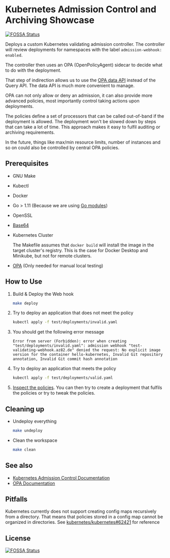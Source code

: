 # Kubernetes Admission Control and Archiving Showcase
[![FOSSA Status](https://app.fossa.io/api/projects/git%2Bgithub.com%2Fsyncier%2Fk8s-admission-control-showcase.svg?type=shield)](https://app.fossa.io/projects/git%2Bgithub.com%2Fsyncier%2Fk8s-admission-control-showcase?ref=badge_shield)


Deploys a custom Kubernetes validating admission controller. 
The controller will review deployments for namespaces with the label `admission-webhook: enabled`.

The controller then uses an OPA (OpenPolicyAgent) sidecar to decide what to do with the deployment.

That step of indirection allows us to use the
[OPA data API](https://www.openpolicyagent.org/docs/rest-api.html#data-api)
instead of the Query API. The data API is much more convenient to manage.

OPA can not only allow or deny an admission, it can also provide more advanced policies, most importantly control taking
actions upon deployments.

The policies define a set of processors that can be called out-of-band if the deployment is allowed. The deployment
won't be slowed down by steps that can take a lot of time. This approach makes it easy to fulfil auditing or archiving
requirements.

In the future, things like max/min resource limits, number of instances and so on could also be controlled by
central OPA policies.

## Prerequisites

- GNU Make
- Kubectl
- Docker
- Go > 1.11 (Because we are using [Go modules](https://github.com/golang/go/wiki/Modules))
- OpenSSL
- [Base64](https://www.fourmilab.ch/webtools/base64/)
- Kubernetes Cluster

    The Makefile assumes that `docker build` will install the image in the target cluster's registry.
    This is the case for Docker Desktop and Minikube, but not for remote clusters.

- [OPA](https://www.openpolicyagent.org/) (Only needed for manual local testing)

## How to Use

1. Build & Deploy the Web hook

    ```bash
    make deploy
    ```

2. Try to deploy an application that does not meet the policy

    ```bash
    kubectl apply -f test/deployments/invalid.yaml
    ```

3. You should get the following error message

    ```text
    Error from server (Forbidden): error when creating "test/deployments/invalid.yaml": admission webhook "test-validating-webhook.az82.de" denied the request: No explicit image version for the container hello-kubernetes, Invalid Git repository annotation, Invalid Git commit hash annotation
    ```

4. Try to deploy an application that meets the policy

    ```bash
    kubectl apply -f test/deployments/valid.yaml
    ```

5. [Inspect the policies](policies). You can then try to create a deployment that fulfils the policies or try to tweak the policies.

## Cleaning up

- Undeploy everything

    ```bash
    make undeploy
    ```

- Clean the workspace

    ```bash
    make clean
    ```

## See also

- [Kubernetes Admission Control Documentation](https://kubernetes.io/docs/reference/access-authn-authz/extensible-admission-controllers/)
- [OPA Documentation](https://www.openpolicyagent.org/docs/)

## Pitfalls

Kubernetes currently does not support creating config maps recursively from a directory. That means that policies
stored in a config map cannot be organized in directories.
See 
[kubernetes/kubernetes#62421](https://github.com/kubernetes/kubernetes/issues/62421)
for reference


## License
[![FOSSA Status](https://app.fossa.io/api/projects/git%2Bgithub.com%2Fsyncier%2Fk8s-admission-control-showcase.svg?type=large)](https://app.fossa.io/projects/git%2Bgithub.com%2Fsyncier%2Fk8s-admission-control-showcase?ref=badge_large)